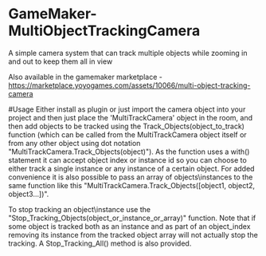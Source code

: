# GameMaker-MultiObjectTrackingCamera
A simple camera system that can track multiple objects while zooming in and out to keep them all in view 

Also available in the gamemaker marketplace - https://marketplace.yoyogames.com/assets/10066/multi-object-tracking-camera

#Usage
Either install as plugin or just import the camera object into your project and then just place the 'MultiTrackCamera' object in the room, and then add objects to be tracked using the Track_Objects(object_to_track) function (which can be called from the MultiTrackCamera object itself or from any other object using dot notation "MultiTrackCamera.Track_Objects(object)"). As the function uses a with() statement it can accept object index or instance id so you can choose to either track a single instance or any instance of a certain object. For added convenience it is also possible to pass an array of objects\instances to the same function like this "MultiTrackCamera.Track_Objects([object1, object2, object3...])".

To stop tracking an object\instance use the "Stop_Tracking_Objects(object_or_instance_or_array)" function. Note that if some object is tracked both as an instance and as part of an object_index removing its instance from the tracked object array will not actually stop the tracking. A Stop_Tracking_All() method is also provided.

